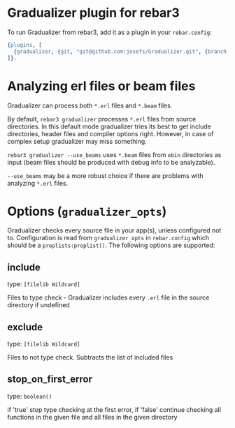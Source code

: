 # Gradualizer plugin for rebar3

To run Gradualizer from rebar3, add it as a plugin in your `rebar.config`:
```Erlang
{plugins, [
  {gradualizer, {git, "git@github.com:josefs/Gradualizer.git", {branch, "master"}}}
]}.
```

# Analyzing erl files or beam files

Gradualizer can process both `*.erl` files and `*.beam` files.

By default, `rebar3 gradualizer` processes `*.erl` files from source directories.
In this default mode gradualizer tries its best to get include directories, header files
and compiler options right. However, in case of complex setup gradualizer may miss something.

`rebar3 gradualizer --use_beams` uses `*.beam` files from `ebin` directories as input
(beam files should be produced with debug info to be analyzable).

`--use_beams` may be a more robust choice if there are problems with analyzing `*.erl` files.

# Options (`gradualizer_opts`)

Gradualizer checks every source file in your app(s), unless configured not to.
Configuration is read from `gradualizer_opts` in `rebar.config` which
should be a `proplists:proplist()`.
The following options are supported:

## include

type: `[filelib Wildcard]`

Files to type check - Gradualizer includes every `.erl` file in the source directory if undefined

## exclude

type: `[filelib Wildcard]`

Files to not type check. Subtracts the list of included files

## stop_on_first_error

type: `boolean()`

if 'true' stop type checking at the first error, if 'false' continue checking all functions in the given file and all files in the given directory
